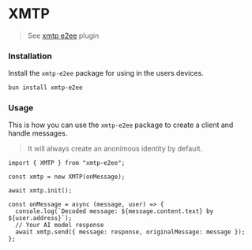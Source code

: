 # XMTP

> See [xmtp e2ee](https://message-kit.org/plugins/xmtp) plugin

### Installation

Install the `xmtp-e2ee` package for using in the users devices.

```bash [cmd]
bun install xmtp-e2ee
```

### Usage

This is how you can use the `xmtp-e2ee` package to create a client and handle messages.

> It will always create an anonimous identity by default.

```tsx
import { XMTP } from "xmtp-e2ee";

const xmtp = new XMTP(onMessage);

await xmtp.init();

const onMessage = async (message, user) => {
  console.log(`Decoded message: ${message.content.text} by ${user.address}`);
  // Your AI model response
  await xmtp.send({ message: response, originalMessage: message });
};
```
